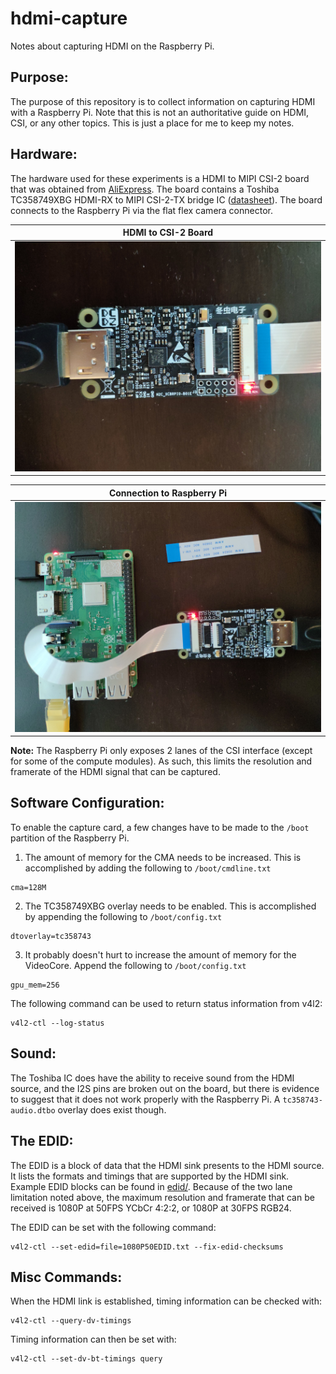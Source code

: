 # hdmi-capture
Notes about capturing HDMI on the Raspberry Pi.

## Purpose:
The purpose of this repository is to collect information on capturing HDMI with a Raspberry Pi. Note that this is not an authoritative guide on HDMI, CSI, or any other topics. This is just a place for me to keep my notes.

## Hardware:
The hardware used for these experiments is a HDMI to MIPI CSI-2 board that was obtained from [AliExpress](https://www.aliexpress.com/item/4000152180240.html). The board contains a Toshiba TC358749XBG HDMI-RX to MIPI CSI-2-TX bridge IC ([datasheet](media/(U18)TC358749XBG_V074.pdf)). The board connects to the Raspberry Pi via the flat flex camera connector.

HDMI to CSI-2 Board |
------------ |
<img src="media/IMG_20200620_142118.jpg" width="500px"> |

Connection to Raspberry Pi |
------------ |
<img src="media/IMG_20200620_142054.jpg" width="500px"> |

**Note:** The Raspberry Pi only exposes 2 lanes of the CSI interface (except for some of the compute modules). As such, this limits the resolution and framerate of the HDMI signal that can be captured.

## Software Configuration:
To enable the capture card, a few changes have to be made to the `/boot` partition of the Raspberry Pi.

1. The amount of memory for the CMA needs to be increased. This is accomplished by adding the following to `/boot/cmdline.txt`
```
cma=128M
```
2. The TC358749XBG overlay needs to be enabled. This is accomplished by appending the following to `/boot/config.txt`
```
dtoverlay=tc358743
```
3. It probably doesn't hurt to increase the amount of memory for the VideoCore. Append the following to `/boot/config.txt`
```
gpu_mem=256
```

The following command can be used to return status information from v4l2:
```
v4l2-ctl --log-status
```

## Sound:
The Toshiba IC does have the ability to receive sound from the HDMI source, and the I2S pins are broken out on the board, but there is evidence to suggest that it does not work properly with the Raspberry Pi. A `tc358743-audio.dtbo` overlay does exist though.

## The EDID:
The EDID is a block of data that the HDMI sink presents to the HDMI source. It lists the formats and timings that are supported by the HDMI sink. Example EDID blocks can be found in [edid/](edid/). Because of the two lane limitation noted above, the maximum resolution and framerate that can be received is 1080P at 50FPS YCbCr 4:2:2, or 1080P at 30FPS RGB24.

The EDID can be set with the following command:
```
v4l2-ctl --set-edid=file=1080P50EDID.txt --fix-edid-checksums
```

## Misc Commands:
When the HDMI link is established, timing information can be checked with:
```
v4l2-ctl --query-dv-timings
```

Timing information can then be set with:
```
v4l2-ctl --set-dv-bt-timings query
```
